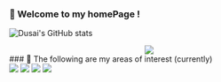 ### 🥳 Welcome to my homePage !
![Dusai's GitHub stats](https://github-readme-stats.vercel.app/api?username=ricoguo0228)
<div align="center">
  <img src="https://github-readme-stats.vercel.app/api/top-langs/?username=ricoguo0228&layout=compact&langs_count=6&text_color=000&icon_color=fff&theme=graywhite" />
</div>
### 📖 The following are my areas of interest (currently)
<div>
  <img src="https://img.shields.io/badge/Java-red">
  <img src="https://img.shields.io/badge/iOS-Swift-blue">
   <img src="https://img.shields.io/badge/Mechine Learning-green">
  <img src="https://img.shields.io/badge/Deep Learning-NLP-violet">
 
</div>

